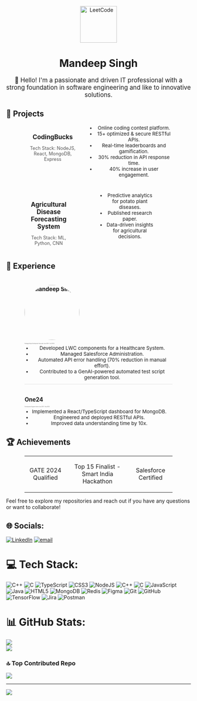 <div align="center">
<!--     <img src="https://img.freepik.com/free-vector/web-development-concept-with-programmer-ar_107791-17049.jpg?t=st=1746341628~exp=1746345228~hmac=326dca67229987ad1a60aaacab154c6c9ef70cd6b43189554ed42afb63d840ac&w=1480" alt="Mandeep Singh" width="150" style="border-radius: 50%;"/> -->
  <a href="https://leetcode.com/hapysingh" target="_blank">
        <img src="https://cdn.sanity.io/images/oaglaatp/production/fe299a608603b8364a6ed4e20916cd6da1c9ec74-5001x3334.jpg?w=5001&h=3334&auto=format" alt="LeetCode" width="100">
    </a>
  <h1 style="font-size: 2em;">Mandeep Singh</h1>
    <p style="font-size: 1.2em;">👋 Hello! I'm a passionate and driven IT professional with a strong foundation in software engineering and like to innovative solutions.</p>
    
</div>


## 🚀 Projects

<div align="center">
    <div style="display: flex;  width: 80%; margin: auto;  padding-bottom: 20px; ">
        <div style="width: 40%; padding-right: 20px;">
            <h4 style="font-size: 1.2em;  margin-bottom: 10px;">
                <a href="https://github.com/your-repo/codingbucks" style="color: inherit; text-decoration: none;">CodingBucks</a>
            </h4>
            <p style="font-size: 0.9em; color: #555;">Tech Stack: NodeJS, React, MongoDB, Express</p>
<!--              <div align="center">
                 <img src="https://user-images.githubusercontent.com/61289382/118789731-a4778100-b8d4-11eb-8e5e-5b58149e2378.gif" alt="CodingBucks" width="400"/>
            </div> -->
        </div>
        <div style="width: 60%;">
            <ul style="padding-left: 20px; margin-top: 0; margin-bottom: 0; font-size: 0.95em;">
                <li>Online coding contest platform.</li>
                <li>15+ optimized & secure RESTful APIs.</li>
                <li>Real-time leaderboards and gamification.</li>
                <li>30% reduction in API response time.</li>
                <li>40% increase in user engagement.</li>
            </ul>
        </div>
    </div>
    <div style="display: flex;  width: 80%; margin: auto;  padding-top: 20px;">
        <div style="width: 40%; padding-right: 20px;">
             <h4 style="font-size: 1.2em;  margin-bottom: 10px;">
               <a href="https://www.advancedscientificjournal.com/single-issue.php?pid=178" style="color: inherit; text-decoration: none;">Agricultural Disease Forecasting System</h4>
            <p style="font-size: 0.9em; color: #555;">Tech Stack: ML, Python, CNN</p>
<!--              <div align="center">
                 <img src="https://user-images.githubusercontent.com/88782389/168779433-e5997b91-f155-441c-b7ef-477484345a98.png" alt="Agricultural Disease Forecasting System" width="400"/>
            </div> -->
        </div>
        <div style="width: 60%;">
            <ul style="padding-left: 20px; margin-top: 0; margin-bottom: 0; font-size: 0.95em;">
                <li>Predictive analytics for potato plant diseases.</li>
                <li>Published research paper.</li>
                <li>Data-driven insights for agricultural decisions.</li>
            </ul>
        </div>
    </div>
</div>

## 💼 Experience

<div align="center">
    <div style="display: flex; flex-direction: column; align-items: flex-start; width: 80%; margin: auto; padding-bottom: 10px; border-bottom: 1px solid #e0e0e0;">
        <h4 style="font-size: 1.1em; margin-bottom: 5px;">
        <img src="https://upload.wikimedia.org/wikipedia/commons/1/1c/Accenture_logo.svg" alt="Mandeep Singh" width="150" style="border-radius: 50%;"/></h4>
        <p style="font-size: 0.2em; color: #555;">Packaged App Development Associate (Jun 2019 - Oct 2023)</p>
        <ul style="padding-left: 20px; margin-top: 0; margin-bottom: 0; font-size: 0.95em;">
            <li>Developed LWC components for a Healthcare System.</li>
            <li>Managed Salesforce Administration.</li>
            <li>Automated API error handling (70% reduction in manual effort).</li>
            <li>Contributed to a GenAI-powered automated test script generation tool.</li>
        </ul>
    </div>
    <div style="display: flex; flex-direction: column; align-items: flex-start; width: 80%; margin: auto; padding-top: 10px;">
        <h4 style="font-size: 1.1em; margin-bottom: 5px;">One24</h4>
        <p style="font-size: 0.2em; color: #555;">Development Engineer Intern (Jun 2021 - Sep 2021)</p>
        <ul style="padding-left: 20px; margin-top: 0; margin-bottom: 0; font-size: 0.95em;">
            <li>Implemented a React/TypeScript dashboard for MongoDB.</li>
            <li>Engineered and deployed RESTful APIs.</li>
            <li>Improved data understanding time by 10x.</li>
        </ul>
    </div>
</div>

## 🏆 Achievements

<div align="center">
    <table border=0 style="border: 0; width: 80%; margin: auto;">
        <tr>
            <td align="center">
<!--                 <img src="https://upload.wikimedia.org/wikipedia/en/thumb/c/c4/Graduate_Aptitude_Test_in_Engineering_%28GATE%29_logo.svg/1200px-Graduate_Aptitude_Test_in_Engineering_%28GATE%29_logo.svg/1200px-Graduate_Aptitude_Test_in_Engineering_%28GATE%29_logo.svg.png" alt="GATE" width="100"> -->
                <p>GATE 2024 Qualified</p>
            </td>
            <td align="center">
<!--                 <img src="https://sih.gov.in/img/sih-logo.png" alt="SIH" width="100"> -->
                <p>Top 15 Finalist - Smart India Hackathon</p>
            </td>
            <td align="center">
<!--                 <img src="https://img.shields.io/badge/Salesforce-007169?style=for-the-badge&logo=salesforce&logoColor=white" alt="Salesforce" width="100"> -->
                <p>Salesforce Certified</p>
            </td>
        </tr>
    </table>
</div>

Feel free to explore my repositories and reach out if you have any questions or want to collaborate!


## 🌐 Socials:
[![LinkedIn](https://img.shields.io/badge/LinkedIn-%230077B5.svg?logo=linkedin&logoColor=white)](https://linkedin.com/in/mandeep-singh786) [![email](https://img.shields.io/badge/Email-D14836?logo=gmail&logoColor=white)](mailto:mandeep.singh112358@gmail.com) 

# 💻 Tech Stack:
![C++](https://img.shields.io/badge/c++-%2300599C.svg?style=plastic&logo=c%2B%2B&logoColor=white) ![C](https://img.shields.io/badge/c-%2300599C.svg?style=plastic&logo=c&logoColor=white) ![TypeScript](https://img.shields.io/badge/typescript-%23007ACC.svg?style=plastic&logo=typescript&logoColor=white) ![CSS3](https://img.shields.io/badge/css3-%231572B6.svg?style=plastic&logo=css3&logoColor=white) ![NodeJS](https://img.shields.io/badge/node.js-6DA55F?style=plastic&logo=node.js&logoColor=white) ![C++](https://img.shields.io/badge/c++-%2300599C.svg?style=plastic&logo=c%2B%2B&logoColor=white) ![C](https://img.shields.io/badge/c-%2300599C.svg?style=plastic&logo=c&logoColor=white) ![JavaScript](https://img.shields.io/badge/javascript-%23323330.svg?style=plastic&logo=javascript&logoColor=%23F7DF1E) ![Java](https://img.shields.io/badge/java-%23ED8B00.svg?style=plastic&logo=openjdk&logoColor=white) ![HTML5](https://img.shields.io/badge/html5-%23E34F26.svg?style=plastic&logo=html5&logoColor=white) ![MongoDB](https://img.shields.io/badge/MongoDB-%234ea94b.svg?style=plastic&logo=mongodb&logoColor=white) ![Redis](https://img.shields.io/badge/redis-%23DD0031.svg?style=plastic&logo=redis&logoColor=white) ![Figma](https://img.shields.io/badge/figma-%23F24E1E.svg?style=plastic&logo=figma&logoColor=white) ![Git](https://img.shields.io/badge/git-%23F05033.svg?style=plastic&logo=git&logoColor=white) ![GitHub](https://img.shields.io/badge/github-%23121011.svg?style=plastic&logo=github&logoColor=white) ![TensorFlow](https://img.shields.io/badge/TensorFlow-%23FF6F00.svg?style=plastic&logo=TensorFlow&logoColor=white) ![Jira](https://img.shields.io/badge/jira-%230A0FFF.svg?style=plastic&logo=jira&logoColor=white) ![Postman](https://img.shields.io/badge/Postman-FF6C37?style=plastic&logo=postman&logoColor=white)
# 📊 GitHub Stats:
![](https://nirzak-streak-stats.vercel.app/?user=mandepsingh&theme=transparent&hide_border=true)<br/>
![](https://github-readme-stats.vercel.app/api/top-langs/?username=mandepsingh&theme=transparent&hide_border=true&include_all_commits=false&count_private=false&layout=compact)

### 🔝 Top Contributed Repo
![](https://github-contributor-stats.vercel.app/api?username=mandepsingh&limit=5&theme=dark&combine_all_yearly_contributions=true)

---
[![](https://visitcount.itsvg.in/api?id=mandepsingh&icon=0&color=0)](https://visitcount.itsvg.in)

<!-- Proudly created with GPRM ( https://gprm.itsvg.in ) -->
